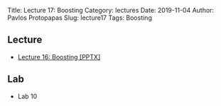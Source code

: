 Title: Lecture 17: Boosting
Category: lectures
Date: 2019-11-04
Author: Pavlos Protopapas
Slug: lecture17
Tags: Boosting


## Lecture

- [Lecture 16: Boosting [PPTX]]({attach}presentation/Lecture17_Boosting.pptx)

## Lab

- Lab 10
